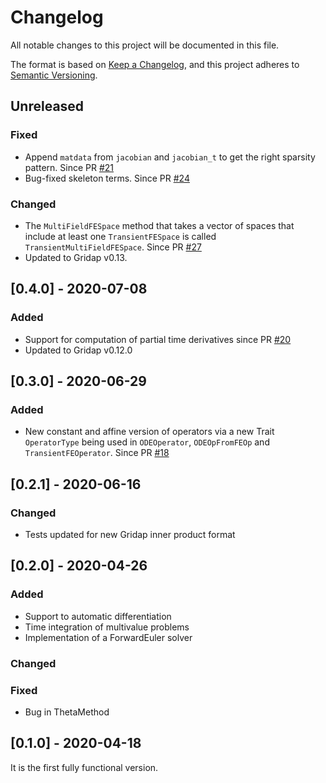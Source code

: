 # Changelog
All notable changes to this project will be documented in this file.

The format is based on [Keep a Changelog](https://keepachangelog.com/en/1.0.0/),
and this project adheres to [Semantic Versioning](https://semver.org/spec/v2.0.0.html).

## Unreleased

### Fixed

  - Append `matdata` from `jacobian` and `jacobian_t` to get the right sparsity pattern. Since PR [#21](https://github.com/gridap/GridapODEs.jl/pull/21)
  - Bug-fixed skeleton terms. Since PR [#24](https://github.com/gridap/GridapODEs.jl/pull/24)

### Changed

  - The `MultiFieldFESpace` method that takes a vector of spaces that include at least one `TransientFESpace` is called `TransientMultiFieldFESpace`. Since PR [#27](https://github.com/gridap/GridapODEs.jl/pull/27)
  - Updated to Gridap v0.13.

## [0.4.0] - 2020-07-08

### Added

  - Support for computation of partial time derivatives since PR [#20](https://github.com/gridap/GridapODEs.jl/pull/20)
  - Updated to Gridap v0.12.0

## [0.3.0] - 2020-06-29

### Added

  - New constant and affine version of operators via a new Trait `OperatorType` being used in `ODEOperator`, `ODEOpFromFEOp` and `TransientFEOperator`. Since PR [#18](https://github.com/gridap/GridapODEs.jl/pull/18)

## [0.2.1] - 2020-06-16

### Changed

  - Tests updated for new Gridap inner product format

## [0.2.0] - 2020-04-26

### Added

  - Support to automatic differentiation
  - Time integration of multivalue problems
  - Implementation of a ForwardEuler solver

### Changed

### Fixed

  - Bug in ThetaMethod

## [0.1.0] - 2020-04-18

It is the first fully functional version.
